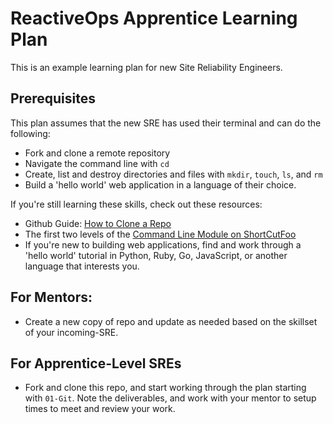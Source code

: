 # ReactiveOps Apprentice Learning Plan 

This is an example learning plan for new Site Reliability Engineers. 

## Prerequisites
This plan assumes that the new SRE has used their terminal and can do the following: 
* Fork and clone a remote repository 
* Navigate the command line with `cd` 
* Create, list and destroy directories and files with `mkdir`, `touch`, `ls`, and `rm` 
* Build a 'hello world' web application in a language of their choice. 

If you're still learning these skills, check out these resources: 
* Github Guide: [How to Clone a Repo](https://help.github.com/en/articles/cloning-a-repository)
* The first two levels of the [Command Line Module on ShortCutFoo](https://www.shortcutfoo.com/app/dojos/command-line)
* If you're new to building web applications, find and work through a 'hello world' tutorial in Python, Ruby, Go, JavaScript, or another language that interests you. 


## For Mentors: 
* Create a new copy of repo and update as needed based on the skillset of your incoming-SRE.

## For Apprentice-Level SREs 
* Fork and clone this repo, and start working through the plan starting with `01-Git`. Note the deliverables, and work with your mentor to setup times to meet and review your work. 
